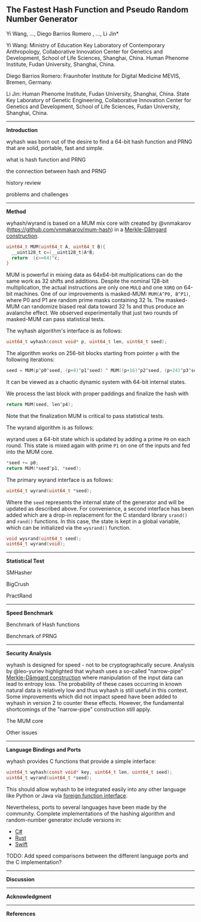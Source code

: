 The Fastest Hash Function and Pseudo Random Number Generator
----
Yi Wang, ..., Diego Barrios Romero , ..., Li Jin*

Yi Wang: Ministry of Education Key Laboratory of Contemporary Anthropology, Collaborative Innovation Center for Genetics and Development, School of Life Sciences, Shanghai, China. Human Phenome Institute, Fudan University, Shanghai, China.

Diego Barrios Romero: Fraunhofer Institute for Digital Medicine MEVIS, Bremen, Germany.

Li Jin: Human Phenome Institute, Fudan University, Shanghai, China. State Key Laboratory of Genetic Engineering, Collaborative Innovation Center for Genetics and Development, School of Life Sciences, Fudan University, Shanghai, China.

----------------------------------------
**Introduction**

wyhash was born out of the desire to find a 64-bit hash function and PRNG that are solid, portable, fast and simple.

what is hash function and PRNG

the connection between hash and PRNG

history review

problems and challenges

----------------------------------------

**Method**

wyhash/wyrand is based on a MUM mix core with created by @vnmakarov (https://github.com/vnmakarov/mum-hash) in a [Merkle-Dåmgard construction](https://en.wikipedia.org/wiki/Merkle%E2%80%93Damg%C3%A5rd_construction).
```C
uint64_t MUM(uint64_t A, uint64_t B){
  __uint128_t c=(__uint128_t)A*B;
  return  (c>>64)^c;
}
```
MUM is powerful in mixing data as 64x64-bit multiplications can do the same work as 32 shifts and additions. Despite the nominal 128-bit multiplication, the actual instructions are only one `MULQ` and one `XORQ` on 64-bit machines. One of our improvements is masked-MUM: `MUM(A^P0, B^P1)`, where P0 and P1 are random prime masks containing 32 1s. The masked-MUM can randomize biased real data toward 32 1s and thus produce an avalanche effect. We observed experimentally that just two rounds of masked-MUM can pass statistical tests.

The wyhash algorithm's interface is as follows:

```C
uint64_t wyhash(const void* p, uint64_t len, uint64_t seed);
```
The algorithm works on 256-bit blocks starting from pointer `p` with the following iterations:

```C
seed = MUM(p^p0^seed, (p+8)^p1^seed) ^ MUM((p+16)^p2^seed, (p+24)^p3^seed);
```

It can be viewed as a chaotic dynamic system with 64-bit internal states.

We process the last block with proper paddings and finalize the hash with

```C
return MUM(seed, len^p4);
```

Note that the finalization MUM is critical to pass statistical tests.


The wyrand algorithm is as follows:

wyrand uses a 64-bit state which is updated by adding a prime `P0` on each round. This state is mixed again with prime `P1` on one of the inputs and fed into the MUM core.

```C
*seed += p0;
return MUM(*seed^p1, *seed);
```

The primary wyrand interface is as follows:
```C
uint64_t wyrand(uint64_t *seed);
```

Where the `seed` represents the internal state of the generator and will be updated as described above. For convenience, a second interface has been added which are a drop-in replacement for the C standard library `srand()` and `rand()` functions. In this case, the state is kept in a global variable, which can be initialized via the `wysrand()` function.

```C
void wysrand(uint64_t seed);
uint64_t wyrand(void);
```

----------------------------------------

**Statistical Test**

SMHasher

BigCrush

PractRand

----------------------------------------

**Speed Benchmark**

Benchmark of Hash functions

Benchmark of PRNG

----------------------------------------

**Security Analysis**

wyhash is designed for speed - not to be cryptographically secure. Analysis by @leo-yuriev highlighted that wyhash uses a so-called "narrow-pipe" [Merkle-Dåmgard construction](https://en.wikipedia.org/wiki/Merkle%E2%80%93Damg%C3%A5rd_construction) where manipulation of the input data can lead to entropy loss.
The probability of these cases occurring in known natural data is relatively low and thus wyhash is still useful in this context.
Some improvements which did not impact speed have been added to wyhash in version 2 to counter these effects. However, the fundamental shortcomings of the "narrow-pipe" construction still apply.

The MUM core

Other issues

----------------------------------------

**Language Bindings and Ports**

wyhash provides C functions that provide a simple interface:
```C
uint64_t wyhash(const void* key, uint64_t len, uint64_t seed);
uint64_t wyrand(uint64_t *seed);
```

This should allow wyhash to be integrated easily into any other language like Python or Java via [foreign function interface](https://en.wikipedia.org/wiki/Foreign_function_interface).

Nevertheless, ports to several languages have been made by the community. Complete implementations of the hashing algorithm and random-number generator include versions in:
- [C#](https://github.com/cocowalla/wyhash-dotnet)
- [Rust](https://github.com/eldruin/wyhash-rs)
- [Swift](https://github.com/lemire/SwiftWyhash)

TODO: Add speed comparisons between the different language ports and the C implementation?

----------------------------------------

**Discussion**

----------------------------------------

**Acknowledgment**

----------------------------------------

**References**
